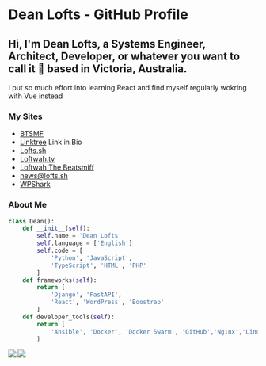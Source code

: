 # Dean Lofts - GitHub Profile

## Hi, I'm Dean Lofts, a Systems Engineer, Architect, Developer, or whatever you want to call it 🚀 based in Victoria, Australia.

I put so much effort into learning React and find myself regularly wokring with Vue instead 

### My Sites

- [BTSMF](https://btsmf.link)
- [Linktree](https://linktr.ee/beatsmiff) Link in Bio
- [Lofts.sh](https://lofts.sh)
- [Loftwah.tv](https://loftwah.tv)
- [Loftwah The Beatsmiff](https://beatsmiff.com)
- [news@lofts.sh](https://freshrss.lofts.sh)
- [WPShark](https://wpshark.com.au)

### About Me

```python
class Dean():
    def __init__(self):
        self.name = 'Dean Lofts'
        self.language = ['English']
        self.code = [
            'Python', 'JavaScript',
            'TypeScript', 'HTML', 'PHP'
        ]
    def frameworks(self):
        return [
            'Django', 'FastAPI',
            'React', 'WordPress', 'Boostrap'
        ]
    def developer_tools(self):
        return [
            'Ansible', 'Docker', 'Docker Swarm', 'GitHub','Nginx','Linux'
        ]
```

<div>
<a href="https://github-readme-stats.vercel.app/api?username=loftwah&theme=tokyonight&show_icons=true">
  <img  align="left" src="https://github-readme-stats.vercel.app/api?username=loftwah&theme=tokyonight&show_icons=true" />
</a>
<a href="https://github-readme-stats.vercel.app/api/top-langs/?username=loftwah&theme=tokyonight">
  <img align="left" src="https://github-readme-stats.vercel.app/api/top-langs/?username=loftwah&theme=tokyonight" />
</a>
</div>
